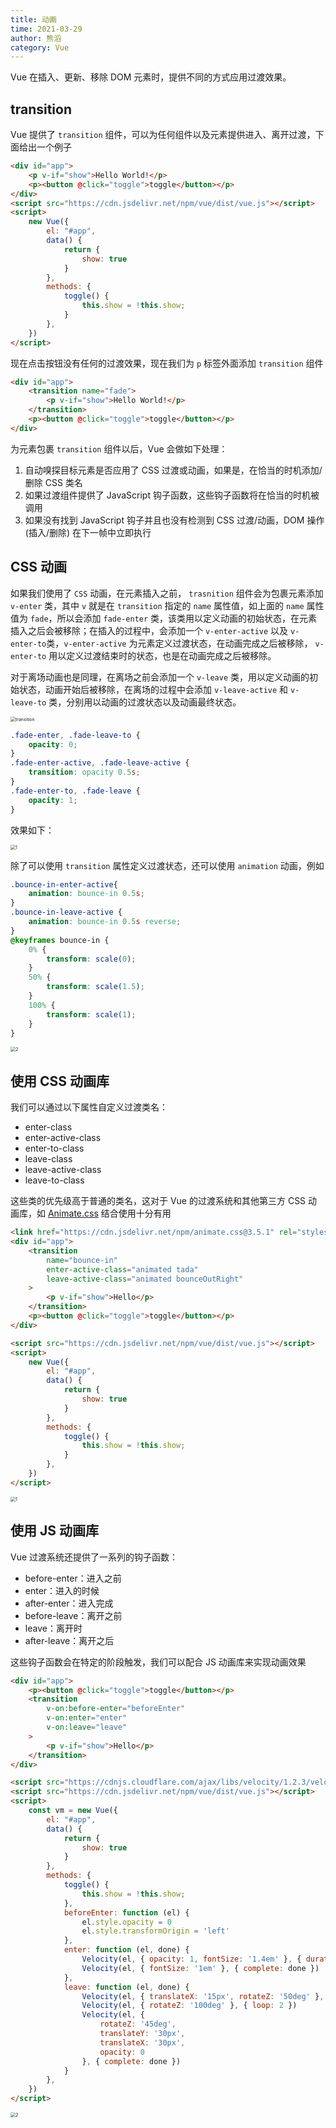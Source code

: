 ```yaml
---
title: 动画
time: 2021-03-29
author: 熊滔
category: Vue
---
```


Vue 在插入、更新、移除 DOM 元素时，提供不同的方式应用过渡效果。

## transition

Vue 提供了 `transition` 组件，可以为任何组件以及元素提供进入、离开过渡，下面给出一个例子

```html
<div id="app">
    <p v-if="show">Hello World!</p>
    <p><button @click="toggle">toggle</button></p>
</div>
<script src="https://cdn.jsdelivr.net/npm/vue/dist/vue.js"></script>
<script>
    new Vue({
        el: "#app",
        data() {
            return {
                show: true
            }
        },
        methods: {
            toggle() {
                this.show = !this.show;
            }
        },
    })
</script>
```

现在点击按钮没有任何的过渡效果，现在我们为 `p` 标签外面添加 `transition` 组件

```html
<div id="app">
    <transition name="fade">
        <p v-if="show">Hello World!</p>
    </transition>
    <p><button @click="toggle">toggle</button></p>
</div>
```

为元素包裹 `transition` 组件以后，Vue 会做如下处理：

1. 自动嗅探目标元素是否应用了 CSS 过渡或动画，如果是，在恰当的时机添加/删除 CSS 类名
2. 如果过渡组件提供了 JavaScript 钩子函数，这些钩子函数将在恰当的时机被调用
3. 如果没有找到 JavaScript 钩子并且也没有检测到 CSS 过渡/动画，DOM 操作 (插入/删除) 在下一帧中立即执行

##  CSS 动画

如果我们使用了 `CSS` 动画，在元素插入之前， `trasnition` 组件会为包裹元素添加 `v-enter` 类，其中 `v` 就是在 `transition` 指定的 `name` 属性值，如上面的 `name` 属性值为 `fade`，所以会添加 `fade-enter` 类，该类用以定义动画的初始状态，在元素插入之后会被移除；在插入的过程中，会添加一个 `v-enter-active` 以及 `v-enter-to`类，`v-enter-active` 为元素定义过渡状态，在动画完成之后被移除， `v-enter-to` 用以定义过渡结束时的状态，也是在动画完成之后被移除。

对于离场动画也是同理，在离场之前会添加一个 `v-leave` 类，用以定义动画的初始状态，动画开始后被移除，在离场的过程中会添加 `v-leave-active` 和 `v-leave-to` 类，分别用以动画的过渡状态以及动画最终状态。

<img src="https://cdn.jsdelivr.net/gh/LastKnightCoder/ImgHosting2/20210329104254.png" alt="transition" style="zoom:50%;" />

```css
.fade-enter, .fade-leave-to {
    opacity: 0;
}
.fade-enter-active, .fade-leave-active {
    transition: opacity 0.5s;
}
.fade-enter-to, .fade-leave {
    opacity: 1;
}
```

效果如下：

<img src="https://cdn.jsdelivr.net/gh/LastKnightCoder/ImgHosting2/20210329105850.gif" alt="1" style="zoom:50%;" />

除了可以使用 `transition` 属性定义过渡状态，还可以使用 `animation` 动画，例如

```css
.bounce-in-enter-active{
    animation: bounce-in 0.5s;
} 
.bounce-in-leave-active {
    animation: bounce-in 0.5s reverse;
}
@keyframes bounce-in {
    0% {
        transform: scale(0);
    }
    50% {
        transform: scale(1.5);
    }
    100% {
        transform: scale(1);
    }
}
```

<img src="https://cdn.jsdelivr.net/gh/LastKnightCoder/ImgHosting2/20210329111853.gif" alt="2" style="zoom:50%;" />

## 使用 CSS 动画库

我们可以通过以下属性自定义过渡类名：

- enter-class
- enter-active-class
- enter-to-class
- leave-class
- leave-active-class
- leave-to-class

这些类的优先级高于普通的类名，这对于 Vue 的过渡系统和其他第三方 CSS 动画库，如 [Animate.css](https://daneden.github.io/animate.css/) 结合使用十分有用

```html
<link href="https://cdn.jsdelivr.net/npm/animate.css@3.5.1" rel="stylesheet" type="text/css">
<div id="app">
    <transition 
        name="bounce-in"
        enter-active-class="animated tada"
        leave-active-class="animated bounceOutRight"
    >
        <p v-if="show">Hello</p>
    </transition>
    <p><button @click="toggle">toggle</button></p>
</div>

<script src="https://cdn.jsdelivr.net/npm/vue/dist/vue.js"></script>
<script>
    new Vue({
        el: "#app",
        data() {
            return {
                show: true
            }
        },
        methods: {
            toggle() {
                this.show = !this.show;
            }
        },
    })
</script>
```

<img src="https://cdn.jsdelivr.net/gh/LastKnightCoder/ImgHosting2/20210329123508.gif" alt="1" style="zoom:50%;" />

## 使用 JS 动画库

Vue 过渡系统还提供了一系列的钩子函数：

- before-enter：进入之前
- enter：进入的时候
- after-enter：进入完成
- before-leave：离开之前
- leave：离开时
- after-leave：离开之后

这些钩子函数会在特定的阶段触发，我们可以配合 JS 动画库来实现动画效果

```html
<div id="app">
    <p><button @click="toggle">toggle</button></p>
    <transition
        v-on:before-enter="beforeEnter"
        v-on:enter="enter"
        v-on:leave="leave"
    >
        <p v-if="show">Hello</p>
    </transition>
</div>

<script src="https://cdnjs.cloudflare.com/ajax/libs/velocity/1.2.3/velocity.min.js"></script>
<script src="https://cdn.jsdelivr.net/npm/vue/dist/vue.js"></script>
<script>
    const vm = new Vue({
        el: "#app",
        data() {
            return {
                show: true
            }
        },
        methods: {
            toggle() {
                this.show = !this.show;
            },
            beforeEnter: function (el) {
                el.style.opacity = 0
                el.style.transformOrigin = 'left'
            },
            enter: function (el, done) {
                Velocity(el, { opacity: 1, fontSize: '1.4em' }, { duration: 300 })
                Velocity(el, { fontSize: '1em' }, { complete: done })
            },
            leave: function (el, done) {
                Velocity(el, { translateX: '15px', rotateZ: '50deg' }, { duration: 600 })
                Velocity(el, { rotateZ: '100deg' }, { loop: 2 })
                Velocity(el, {
                    rotateZ: '45deg',
                    translateY: '30px',
                    translateX: '30px',
                    opacity: 0
                }, { complete: done })
            }
        },
    })
</script>
```

<img src="https://cdn.jsdelivr.net/gh/LastKnightCoder/ImgHosting2/20210329125635.gif" alt="2" style="zoom: 50%;" />

<Disqus />